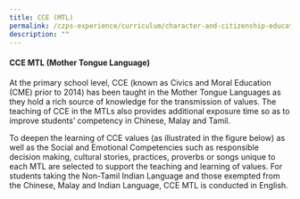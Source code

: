 ```yaml
---
title: CCE (MTL)
permalink: /czps-experience/curriculum/character-and-citizenship-education/cce-mtl/
description: ""
---
```

<h4><strong>CCE MTL (Mother Tongue Language)</strong></h4>
<p>At the primary school level, CCE (known as Civics and Moral Education (CME) prior to 2014) has been taught in the Mother Tongue Languages as they hold a rich source of knowledge for the transmission of values. The teaching of CCE in the MTLs also provides additional exposure time so as to improve students&rsquo; competency in Chinese, Malay and Tamil.&nbsp;</p>
<p>To deepen the learning of CCE values (as illustrated in the figure below) as well as the Social and Emotional Competencies such as responsible decision making, cultural stories, practices, proverbs or songs unique to each MTL are selected to support the teaching and learning of values. For students taking the Non-Tamil Indian Language and those exempted from the Chinese, Malay and Indian Language, CCE MTL is conducted in English.</p>